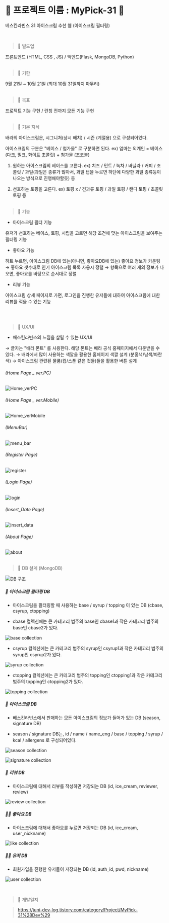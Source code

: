 # 📌 프로젝트 이름 : MyPick-31 🍨

베스킨라빈스 31 아이스크림 추천 웹 (아이스크림 필터링)

<br/>

> 📌 빌드업

프론트엔드 (HTML, CSS , JS) / 백엔드(Flask, MongoDB, Python) <br/><br/>



> 📌 기한

9월 21일 ~ 10월 21일 (최대 10월 31일까지 마무리)  <br/><br/>




> 📌 목표 

프로젝트 기능 구현 / 런칭 전까지 모든 기능 구현  <br/><br/>




> 📌 기본 지식

배라의 아이스크림은, 시그니처(상시 배치) / 시즌 (계절용) 으로 구성되어있다.

아이스크림의 구분은 "베이스 / 첨가물" 로 구분하면 된다. ex) 엄마는 외계인 = 베이스(다크, 밀크, 화이트 초콜릿) + 첨가물 (초코볼)

1. 원하는 아이스크림의 베이스를 고른다.
ex) 치즈 / 민트 / 녹차 / 바닐라 / 커피 / 초콜릿 / 과일(과일은 종류가 많아서, 과일 탭을 누르면 하단에 다양한 과일 종류등이 나오는 방식으로 진행해야할듯) 등

2. 선호하는 토핑을 고른다. ex) 토핑 x / 견과류 토핑 / 과일 토핑 / 캔디 토핑 / 초콜릿 토핑 등  <br/><br/>




> 📌 기능

- 아이스크림 필터 기능

유저가 선호하는 베이스, 토핑, 시럽을 고르면 해당 조건에 맞는 아이스크림을 보여주는 필터링 기능

 

- 좋아요 기능

하트 누르면, 아이스크림 DB에 있는(아니면, 좋아요DB에 있는) 좋아요 정보가 카운팅 → 좋아요 갯수대로 인기 아이스크림 목록 사용시 정렬 → 항목으로 여러 개의 정보가 나오면, 좋아요를 바탕으로 순서대로 정렬


- 리뷰 기능

아이스크림 상세 페이지로 가면, 로그인을 진행한 유저들에 대하여 아이스크림에 대한 리뷰를 적을 수 있는 기능

<br><br>

>  📌 UX/UI

- 배스킨라빈스의 느낌을 살릴 수 있는 UX/UI

→ 글자는 "배라 폰트" 를 사용한다. 해당 폰트는 배라 공식 홈페이지에서 다운받을 수 있다.
→ 배라에서 많이 사용하는 색깔을 활용한 홈페이지 색깔 설계 (분홍색/남색/파란색)
→ 아이스크림 관련된 물품(컵/스푼 같은 것들)들을 활용한 버튼 설계

###### (Home Page _ ver.PC)
![Home_verPC](/uploads/Home_verPC.PNG)

###### (Home Page _ ver.Mobile)
![Home_verMobile](/uploads/Home_verMobile.PNG)

###### (MenuBar)
![menu_bar](/uploads/menu_bar.PNG)

###### (Register Page)
![register](/uploads/register.PNG)

###### (Login Page)
![login](/uploads/login.PNG)

###### (Insert_Date Page)
![insert_data](/uploads/insert_data.PNG)

###### (About Page)
![about](/uploads/about.PNG)  <br/><br/>




>  📌 DB 설계 (MongoDB)

![DB 구조](/uploads/DB구조.png)

##### 🍨 아이스크림 필터링 DB
- 아이스크림을 필터링할 때 사용하는 base / syrup / topping 이 있는 DB (cbase, csyrup, ctopping)

- cbase 컬렉션에는 큰 카테고리 범주의 base인 cbase1과 작은 카테고리 범주의 base인 cbase2가 있다.

![base collection](/uploads/base.PNG)

- csyrup 컬렉션에는 큰 카테고리 범주의 syrup인 csyrup1과 작은 카테고리 범주의 syrup인 csyrup2가 있다.

![syrup collection](/uploads/syrup.PNG)
- ctopping 컬렉션에는 큰 카테고리 범주의 topping인 ctopping1과 작은 카테고리 범주의 topping인 ctopping2가 있다.

![topping collection](/uploads/topping.PNG)

##### 🍨 아이스크림 DB

- 베스킨라빈스에서 판매하는 모든 아이스크림의 정보가 들어가 있는 DB (season, signature DB)

- season / signature DB는, id / name / name_eng / base / topping / syrup / kcal / allergens 로 구성되어있다.

![season collection](/uploads/season.PNG)

![signature collection](/uploads/signature.PNG)

##### 📝 리뷰 DB
- 아이스크림에 대해서 리뷰를 작성하면 저장되는 DB (id, ice_cream, reviewer, review)

![review collection](/uploads/review.PNG)

##### 👍🏻 좋아요 DB
- 아이스크림에 대해서 좋아요를 누르면 저장되는 DB (id, ice_cream, user_nickname)

![like collection](/uploads/like.PNG)

##### 🧑👩 유저 DB
- 회원가입을 진행한 유저들이 저장되는 DB (id, auth_id, pwd, nickname)

![user collection](/uploads/user.PNG)

<br>

> 📔 개발일지

> https://juni-dev-log.tistory.com/category/Project/MyPick-31%28Dev%29